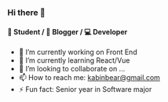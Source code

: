 ### Hi there 👋

#### 📄 **Student** / 🎨 **Blogger** / 💻 **Developer**

- 🔭 I’m currently working on Front End 
- 🌱 I’m currently learning  React/Vue 
- 👯 I’m looking to collaborate on ...
- 📫 How to reach me: kabinbear@gmail.com
- ⚡ Fun fact: Senior year in Software major

